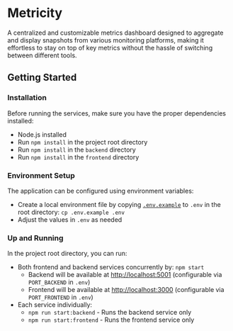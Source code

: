 # Metricity

A centralized and customizable metrics dashboard designed to aggregate and display snapshots from various monitoring platforms, making it effortless to stay on top of key metrics without the hassle of switching between different tools.

## Getting Started

### Installation

Before running the services, make sure you have the proper dependencies installed:

* Node.js installed
* Run `npm install` in the project root directory
* Run `npm install` in the `backend` directory
* Run `npm install` in the `frontend` directory

### Environment Setup

The application can be configured using environment variables:

* Create a local environment file by copying [`.env.example`](https://github.com/thyrlian/Metricity/blob/main/.env.example) to `.env` in the root directory: `cp .env.example .env`
* Adjust the values in `.env` as needed

### Up and Running

In the project root directory, you can run:

* Both frontend and backend services concurrently by: `npm start`
  * Backend will be available at [http://localhost:5001](http://localhost:5001) (configurable via `PORT_BACKEND` in `.env`)
  * Frontend will be available at [http://localhost:3000](http://localhost:3000) (configurable via `PORT_FRONTEND` in `.env`)
* Each service individually:
  * `npm run start:backend` - Runs the backend service only
  * `npm run start:frontend` - Runs the frontend service only
